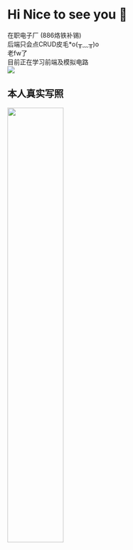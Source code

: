 # Hi Nice to see you 👋
  在职电子厂 (886烙铁补锡)  
  后端只会点CRUD皮毛*o(╥﹏╥)o    
  老fw了   
  目前正在学习前端及模拟电路    
  ![](https://luorenmu.cn/upload/20230512011530.jpg)
 ## 本人真实写照
  <img decoding="async" src="https://luorenmu.cn/upload/20230512011924.jpg" width="50%" heigth="50%">
  
  
  
  
<!--
**LuoRenMu/LuoRenMu** is a ✨ _special_ ✨ repository because its `README.md` (this file) appears on your GitHub profile.


  


Here are some ideas to get you started:

- 🔭 I’m currently working on ...
- 🌱 I’m currently learning ...
- 👯 I’m looking to collaborate on ...
- 🤔 I’m looking for help with ...
- 💬 Ask me about ...
- 📫 How to reach me: ...
- 😄 Pronouns: ...
- ⚡ Fun fact: ...
-->

